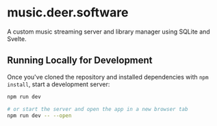 # music.deer.software

A custom music streaming server and library manager using SQLite and Svelte.

## Running Locally for Development

Once you've cloned the repository and installed dependencies with `npm install`, start a development server:

```bash
npm run dev

# or start the server and open the app in a new browser tab
npm run dev -- --open
```
